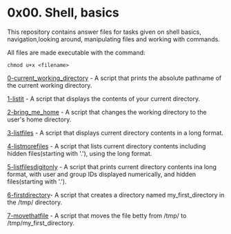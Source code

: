 # 0x00. Shell, basics

This repository contains answer files for tasks given on shell basics, navigation,looking around, manipulating files and working with commands.

All files are made executable with the command:

```
chmod u+x <filename>
```

[0-current_working_directory](0-current_working_directory) - A script that prints the absolute pathname of the current working directory.

[1-listit](1-listit) - A script that displays the contents of your current directory.

[2-bring_me_home](2-bring_me_home) - A script that changes the working directory to the user's home directory.

[3-listfiles](3-listfiles) - A script that displays current directory contents in a long format.

[4-listmorefiles](4-listmorefiles) - A script that lists current directory contents including hidden files(starting with '.'), using the long format.

[5-listfilesdigitonly](5-listfilesdigitonly) - A script that prints current directory contents ina long format, with user and group IDs displayed numerically, and hidden files(starting with '.').

[6-firstdirectory](6-firstdirectory)- A script that creates a directory named my_first_directory in the /tmp/ directory.

[7-movethatfile](7-movethatfile) - A script that moves the file betty from /tmp/ to /tmp/my_first_directory.

